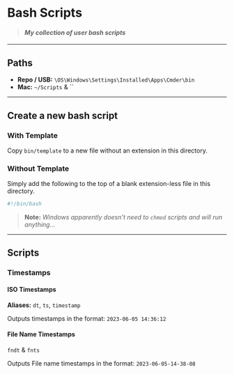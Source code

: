 # Bash Scripts

> #### *My collection of user bash scripts*

------

## Paths

- **Repo / USB:** `\OS\Windows\Settings\Installed\Apps\Cmder\bin`
- **Mac:** `~/Scripts` & ``

------

## Create a new bash script

### With Template

Copy `bin/template` to a new file without an extension in this directory. 

### Without Template

Simply add the following to the top of a blank extension-less file in this directory.

```bash
#!/bin/bash
```

> **Note:** *Windows apparently doesn’t need to `chmod` scripts and will run anything…*

------

## Scripts

### Timestamps

#### ISO Timestamps

**Aliases:** `dt`, `ts`, `timestamp`

Outputs timestamps in the format: `2023-06-05 14:36:12`

#### File Name Timestamps

`fndt` & `fnts`

Outputs File name timestamps in the format: `2023-06-05-14-38-08`

